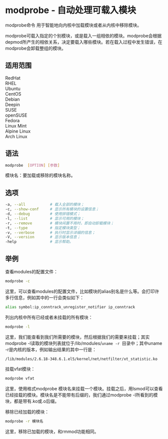 # modprobe - 自动处理可载入模块
modprobe命令 用于智能地向内核中加载模块或者从内核中移除模块。

modprobe可载入指定的个别模块，或是载入一组相依的模块。modprobe会根据depmod所产生的相依关系，决定要载入哪些模块。若在载入过程中发生错误，在modprobe会卸载整组的模块。

## 适用范围

<!-- <div class="svg linux">Linux</div> -->
<div class="svg redhat">RedHat</div>
<div class="svg rhel">RHEL</div>
<div class="svg ubuntu">Ubuntu</div>
<div class="svg centos">CentOS</div>
<div class="svg debian">Debian</div>
<div class="svg deepin">Deepin</div>
<div class="svg suse">SUSE</div>
<div class="svg opensuse">openSUSE</div>
<div class="svg fedora">Fedora</div>
<div class="svg linuxmint">Linux Mint</div>
<!-- <div class="svg mxlinux">MX Linux</div> -->
<div class="svg alpinelinux">Alpine Linux</div>
<div class="svg archlinux">Arch Linux</div>

## 语法

``` bash
modprobe  [OPTION] [参数]
```
模块名：要加载或移除的模块名称。
## 选项

``` bash
-a, --all           # 载入全部的模块；
-c, --show-conf     # 显示所有模块的设置信息；
-d, --debug         # 使用排错模式；
-l, --list          # 显示可用的模块；
-r, --remove        # 模块闲置不用时，即自动卸载模块；
-t, --type          # 指定模块类型；
-v, --verbose       # 执行时显示详细的信息；
-V, --version       # 显示版本信息；
-help               # 显示帮助。
```
## 举例

查看modules的配置文件：
``` bash
modprobe -c
```
这里，可以查看modules的配置文件，比如模块的alias别名是什么等。会打印许多行信息，例如其中的一行会类似如下：
``` bash
alias symbol:ip_conntrack_unregister_notifier ip_conntrack
```
列出内核中所有已经或者未挂载的所有模块：
``` bash
modprobe -l
```
这里，我们能查看到我们所需要的模块，然后根据我们的需要来挂载；其实modprobe -l读取的模块列表就位于/lib/modules/`uname -r `目录中；其中uname -r是内核的版本，例如输出结果的其中一行是：
``` bash
/lib/modules/2.6.18-348.6.1.el5/kernel/net/netfilter/xt_statistic.ko
```
挂载vfat模块：
``` bash
modprobe vfat
```
这里，使用格式modprobe 模块名来挂载一个模块。挂载之后，用lsmod可以查看已经挂载的模块。模块名是不能带有后缀的，我们通过modprobe -l所看到的模块，都是带有.ko或.o后缀。

移除已经加载的模块：
``` bash
modprobe -r 模块名
```
这里，移除已加载的模块，和rmmod功能相同。

